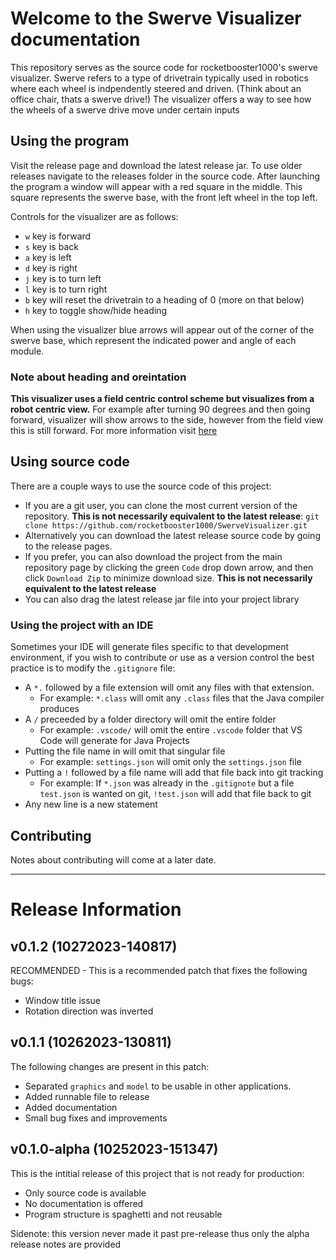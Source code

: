 # Welcome to the Swerve Visualizer documentation

This repository serves as the source code for rocketbooster1000's swerve visualizer.
Swerve refers to a type of drivetrain typically used in robotics where each wheel is indpendently steered and driven. 
(Think about an office chair, thats a swerve drive!)
The visualizer offers a way to see how the wheels of a swerve drive move under certain inputs

## Using the program

Visit the release page and download the latest release jar. To use older releases navigate to the releases folder in the source code.
After launching the program a window will appear with a red square in the middle. This square represents the swerve base, with the front left wheel in the top left.

Controls for the visualizer are as follows:
- `w` key is forward
- `s` key is back
- `a` key is left
- `d` key is right
- `j` key is to turn left
- `l` key is to turn right
- `b` key will reset the drivetrain to a heading of 0 (more on that below)
- `h` key to toggle show/hide heading


When using the visualizer blue arrows will appear out of the corner of the swerve base, which represent the indicated power and angle of each module. 

### Note about heading and oreintation

**This visualizer uses a field centric control scheme but visualizes from a robot centric view.** For example after turning 90 degrees and then going forward, visualizer will show arrows to the side, however from the field view this is still forward. For more information visit [here](https://gm0.org/en/latest/docs/software/tutorials/mecanum-drive.html)

## Using source code

There are a couple ways to use the source code of this project:
- If you are a git user, you can clone the most current version of the repository. **This is not necessarily equivalent to the latest release**:
    `git clone https://github.com/rocketbooster1000/SwerveVisualizer.git`
- Alternatively you can download the latest release source code by going to the release pages.
- If you prefer, you can also download the project from the main repository page by clicking the green `Code` drop down arrow, and then click `Download Zip` to minimize download size. **This is not necessarily equivalent to the latest release**
- You can also drag the latest release jar file into your project library

### Using the project with an IDE

Sometimes your IDE will generate files specific to that development environment, if you wish to contribute or use as a version control the best practice is to modify the `.gitignore` file:
- A `*.` followed by a file extension will omit any files with that extension.
    - For example: `*.class` will omit any `.class` files that the Java compiler produces
- A `/` preceeded by a folder directory will omit the entire folder
    - For example: `.vscode/` will omit the entire `.vscode` folder that VS Code will generate for Java Projects
- Putting the file name in will omit that singular file
    - For example: `settings.json` will omit only the `settings.json` file
- Putting a `!` followed by a file name will add that file back into git tracking
    - For example: If `*.json` was already in the `.gitignote` but a file `test.json` is wanted on git, `!test.json` will add that file back to git
- Any new line is a new statement

## Contributing

Notes about contributing will come at a later date.

---

# Release Information

## v0.1.2 (10272023-140817)

RECOMMENDED - This is a recommended patch that fixes the following bugs:
- Window title issue
- Rotation direction was inverted

## v0.1.1 (10262023-130811)

The following changes are present in this patch:
- Separated `graphics` and `model` to be usable in other applications.
- Added runnable file to release
- Added documentation
- Small bug fixes and improvements

## v0.1.0-alpha (10252023-151347)

This is the intitial release of this project that is not ready for production:
- Only source code is available
- No documentation is offered
- Program structure is spaghetti and not reusable

Sidenote: this version never made it past pre-release thus only the alpha release notes are provided



